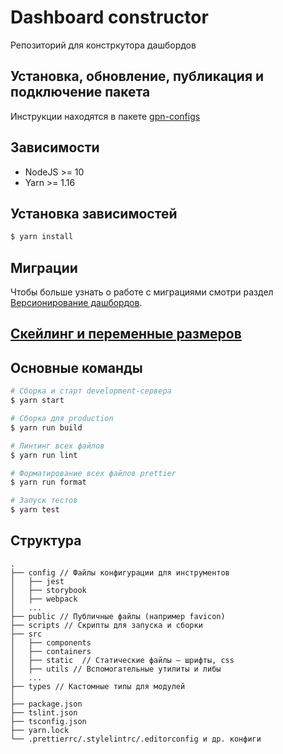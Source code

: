 # Dashboard constructor
Репозиторий для констркутора дашбордов

## Установка, обновление, публикация и подключение пакета

Инструкции находятся в пакете [gpn-configs](https://github.com/CSSSR/gpn-configs)

## Зависимости
- NodeJS >= 10
- Yarn >= 1.16

## Установка зависимостей

```bash
$ yarn install
```

## Миграции

Чтобы больше узнать о работе с миграциями смотри раздел [Версионирование дашбордов](DASHBOARD_VERSIONING.md).

## [Скейлинг и переменные размеров](SCALING.md)

## Основные команды

```bash
# Сборка и старт development-сервера
$ yarn start

# Сборка для production
$ yarn run build

# Линтинг всех файлов
$ yarn run lint

# Форматирование всех файлов prettier
$ yarn run format

# Запуск тестов
$ yarn test
```

## Структура

```
.
├── config // Файлы конфигурации для инструментов
│   ├── jest
│   ├── storybook
│   ├── webpack
│   ...
├── public // Публичные файлы (например favicon)
├── scripts // Скрипты для запуска и сборки
├── src
│   ├── components
│   ├── containers
│   ├── static  // Статические файлы – шрифты, css
│   ├── utils // Вспомогательные утилиты и либы
│   ...
├── types // Кастомные типы для модулей
│
├── package.json
├── tslint.json
├── tsconfig.json
├── yarn.lock
└── .prettierrc/.stylelintrc/.editorconfig и др. конфиги
```
